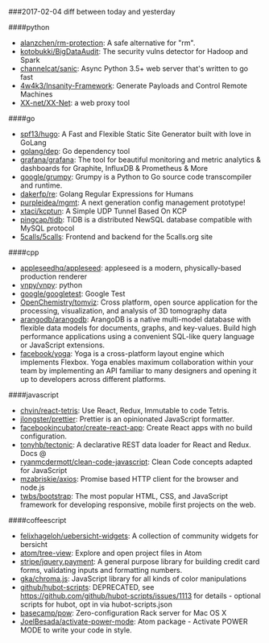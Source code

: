 ###2017-02-04
diff between today and yesterday

####python
* [alanzchen/rm-protection](https://github.com/alanzchen/rm-protection): A safe alternative for "rm".
* [kotobukki/BigDataAudit](https://github.com/kotobukki/BigDataAudit): The security vulns detector for Hadoop and Spark
* [channelcat/sanic](https://github.com/channelcat/sanic): Async Python 3.5+ web server that's written to go fast
* [4w4k3/Insanity-Framework](https://github.com/4w4k3/Insanity-Framework): Generate Payloads and Control Remote Machines
* [XX-net/XX-Net](https://github.com/XX-net/XX-Net): a web proxy tool

####go
* [spf13/hugo](https://github.com/spf13/hugo): A Fast and Flexible Static Site Generator built with love in GoLang
* [golang/dep](https://github.com/golang/dep): Go dependency tool
* [grafana/grafana](https://github.com/grafana/grafana): The tool for beautiful monitoring and metric analytics & dashboards for Graphite, InfluxDB & Prometheus & More
* [google/grumpy](https://github.com/google/grumpy): Grumpy is a Python to Go source code transcompiler and runtime.
* [dakerfp/re](https://github.com/dakerfp/re): Golang Regular Expressions for Humans
* [purpleidea/mgmt](https://github.com/purpleidea/mgmt): A next generation config management prototype!
* [xtaci/kcptun](https://github.com/xtaci/kcptun): A Simple UDP Tunnel Based On KCP
* [pingcap/tidb](https://github.com/pingcap/tidb): TiDB is a distributed NewSQL database compatible with MySQL protocol
* [5calls/5calls](https://github.com/5calls/5calls): Frontend and backend for the 5calls.org site

####cpp
* [appleseedhq/appleseed](https://github.com/appleseedhq/appleseed): appleseed is a modern, physically-based production renderer
* [vnpy/vnpy](https://github.com/vnpy/vnpy): python
* [google/googletest](https://github.com/google/googletest): Google Test
* [OpenChemistry/tomviz](https://github.com/OpenChemistry/tomviz): Cross platform, open source application for the processing, visualization, and analysis of 3D tomography data
* [arangodb/arangodb](https://github.com/arangodb/arangodb): ArangoDB is a native multi-model database with flexible data models for documents, graphs, and key-values. Build high performance applications using a convenient SQL-like query language or JavaScript extensions.
* [facebook/yoga](https://github.com/facebook/yoga): Yoga is a cross-platform layout engine which implements Flexbox. Yoga enables maximum collaboration within your team by implementing an API familiar to many designers and opening it up to developers across different platforms.

####javascript
* [chvin/react-tetris](https://github.com/chvin/react-tetris): Use React, Redux, Immutable to code Tetris.
* [jlongster/prettier](https://github.com/jlongster/prettier): Prettier is an opinionated JavaScript formatter.
* [facebookincubator/create-react-app](https://github.com/facebookincubator/create-react-app): Create React apps with no build configuration.
* [tonyhb/tectonic](https://github.com/tonyhb/tectonic): A declarative REST data loader for React and Redux. Docs @
* [ryanmcdermott/clean-code-javascript](https://github.com/ryanmcdermott/clean-code-javascript):  Clean Code concepts adapted for JavaScript
* [mzabriskie/axios](https://github.com/mzabriskie/axios): Promise based HTTP client for the browser and node.js
* [twbs/bootstrap](https://github.com/twbs/bootstrap): The most popular HTML, CSS, and JavaScript framework for developing responsive, mobile first projects on the web.

####coffeescript
* [felixhageloh/uebersicht-widgets](https://github.com/felixhageloh/uebersicht-widgets): A collection of community widgets for bersicht
* [atom/tree-view](https://github.com/atom/tree-view): Explore and open project files in Atom
* [stripe/jquery.payment](https://github.com/stripe/jquery.payment): A general purpose library for building credit card forms, validating inputs and formatting numbers.
* [gka/chroma.js](https://github.com/gka/chroma.js): JavaScript library for all kinds of color manipulations
* [github/hubot-scripts](https://github.com/github/hubot-scripts): DEPRECATED, see https://github.com/github/hubot-scripts/issues/1113 for details - optional scripts for hubot, opt in via hubot-scripts.json
* [basecamp/pow](https://github.com/basecamp/pow): Zero-configuration Rack server for Mac OS X
* [JoelBesada/activate-power-mode](https://github.com/JoelBesada/activate-power-mode): Atom package - Activate POWER MODE to write your code in style.
